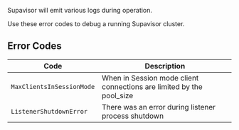 Supavisor will emit various logs during operation.

Use these error codes to debug a running Supavisor cluster.

## Error Codes

| Code                      | Description                                                          |
| ------------------------- | -------------------------------------------------------------------- |
| `MaxClientsInSessionMode` | When in Session mode client connections are limited by the pool_size |
| `ListenerShutdownError` | There was an error during listener process shutdown                    |
